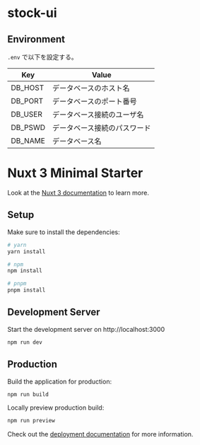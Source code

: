 # stock-ui

## Environment
`.env` で以下を設定する。

| Key | Value |
| --- | --- |
| DB_HOST | データベースのホスト名 |
| DB_PORT | データベースのポート番号 |
| DB_USER | データベース接続のユーザ名 |
| DB_PSWD | データベース接続のパスワード |
| DB_NAME | データベース名 |

# Nuxt 3 Minimal Starter

Look at the [Nuxt 3 documentation](https://nuxt.com/docs/getting-started/introduction) to learn more.

## Setup

Make sure to install the dependencies:

```bash
# yarn
yarn install

# npm
npm install

# pnpm
pnpm install
```

## Development Server

Start the development server on http://localhost:3000

```bash
npm run dev
```

## Production

Build the application for production:

```bash
npm run build
```

Locally preview production build:

```bash
npm run preview
```

Check out the [deployment documentation](https://nuxt.com/docs/getting-started/deployment) for more information.

